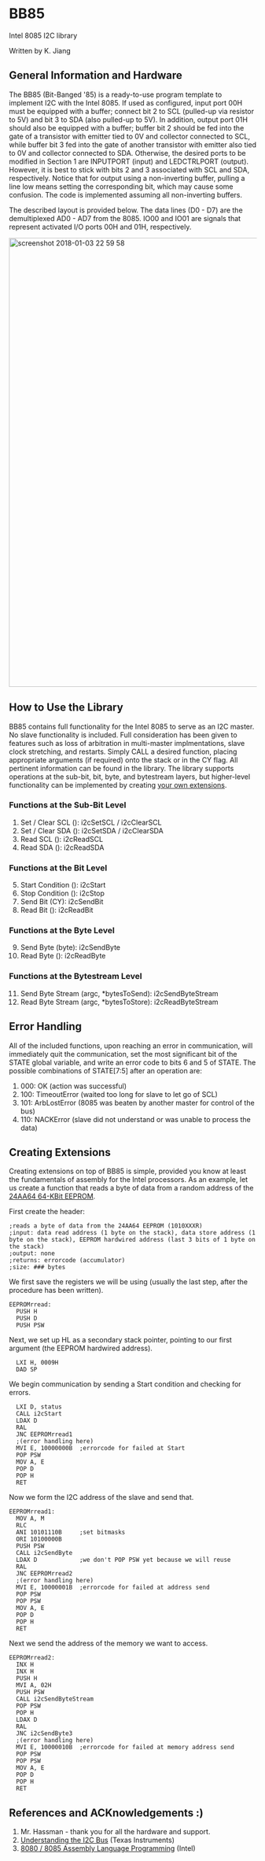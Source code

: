 # BB85
Intel 8085 I2C library

Written by K. Jiang

## General Information and Hardware
The BB85 (Bit-Banged '85) is a ready-to-use program template to implement I2C with the Intel 8085. If used as configured, input port 00H must be equipped with a buffer; connect bit 2 to SCL (pulled-up via resistor to 5V) and bit 3 to SDA (also pulled-up to 5V). In addition, output port 01H should also be equipped with a buffer; buffer bit 2 should be fed into the gate of a transistor with emitter tied to 0V and collector connected to SCL, while buffer bit 3 fed into the gate of another transistor with emitter also tied to 0V and collector connected to SDA. Otherwise, the desired ports to be modified in Section 1 are INPUTPORT (input) and LEDCTRLPORT (output). However, it is best to stick with bits 2 and 3 associated with SCL and SDA, respectively. Notice that for output using a non-inverting buffer, pulling a line low means setting the corresponding bit, which may cause some confusion. The code is implemented assuming all non-inverting buffers.

The described layout is provided below. The data lines (D0 - D7) are the demultiplexed AD0 - AD7 from the 8085. IO00 and IO01 are signals that represent activated I/O ports 00H and 01H, respectively.

<img width="913" alt="screenshot 2018-01-03 22 59 58" src="https://user-images.githubusercontent.com/25142270/34550922-7fd3eb20-f0da-11e7-8a59-e44e789ddfba.png">

## How to Use the Library
BB85 contains full functionality for the Intel 8085 to serve as an I2C master. No slave functionality is included. Full consideration has been given to features such as loss of arbitration in multi-master implmentations, slave clock stretching, and restarts. Simply CALL a desired function, placing appropriate arguments (if required) onto the stack or in the CY flag. All pertinent information can be found in the library. The library supports operations at the sub-bit, bit, byte, and bytestream layers, but higher-level functionality can be implemented by creating [your own extensions](#creating-extensions).

### Functions at the Sub-Bit Level
1. Set / Clear SCL (): i2cSetSCL / i2cClearSCL
2. Set / Clear SDA (): i2cSetSDA / i2cClearSDA
3. Read SCL (): i2cReadSCL
4. Read SDA (): i2cReadSDA

### Functions at the Bit Level
5. Start Condition (): i2cStart
6. Stop Condition (): i2cStop
7. Send Bit (CY): i2cSendBit
8. Read Bit (): i2cReadBit

### Functions at the Byte Level
9. Send Byte (byte): i2cSendByte
10. Read Byte (): i2cReadByte

### Functions at the Bytestream Level
11. Send Byte Stream (argc, \*bytesToSend): i2cSendByteStream
12. Read Byte Stream (argc, \*bytesToStore): i2cReadByteStream

## Error Handling
All of the included functions, upon reaching an error in communication, will immediately quit the communication, set the most significant bit of the STATE global variable, and write an error code to bits 6 and 5 of STATE. The possible combinations of STATE[7:5] after an operation are:

1. 000: OK (action was successful)
2. 100: TimeoutError (waited too long for slave to let go of SCL)
3. 101: ArbLostError (8085 was beaten by another master for control of the bus)
4. 110: NACKError (slave did not understand or was unable to process the data)

## Creating Extensions
Creating extensions on top of BB85 is simple, provided you know at least the fundamentals of assembly for the Intel processors. As an example, let us create a function that reads a byte of data from a random address of the [24AA64 64-KBit EEPROM](http://ww1.microchip.com/downloads/en/DeviceDoc/21189f.pdf).

First create the header:

```assembly
;reads a byte of data from the 24AA64 EEPROM (1010XXXR)
;input: data read address (1 byte on the stack), data store address (1 byte on the stack), EEPROM hardwired address (last 3 bits of 1 byte on the stack)
;output: none
;returns: errorcode (accumulator)
;size: ### bytes
```

We first save the registers we will be using (usually the last step, after the procedure has been written).
```assembly
EEPROMrread:
  PUSH H
  PUSH D
  PUSH PSW
```

Next, we set up HL as a secondary stack pointer, pointing to our first argument (the EEPROM hardwired address).

```assembly
  LXI H, 0009H
  DAD SP
```

We begin communication by sending a Start condition and checking for errors.

```assembly
  LXI D, status
  CALL i2cStart
  LDAX D
  RAL
  JNC EEPROMrread1
  ;(error handling here)
  MVI E, 10000000B  ;errorcode for failed at Start
  POP PSW
  MOV A, E
  POP D
  POP H
  RET
```

Now we form the I2C address of the slave and send that.

```assembly
EEPROMrread1:
  MOV A, M
  RLC
  ANI 10101110B     ;set bitmasks
  ORI 10100000B
  PUSH PSW
  CALL i2cSendByte
  LDAX D            ;we don't POP PSW yet because we will reuse
  RAL
  JNC EEPROMrread2
  ;(error handling here)
  MVI E, 10000001B  ;errorcode for failed at address send
  POP PSW
  POP PSW
  MOV A, E
  POP D
  POP H
  RET
```

Next we send the address of the memory we want to access.

```assembly
EEPROMrread2:
  INX H
  INX H
  PUSH H
  MVI A, 02H
  PUSH PSW
  CALL i2cSendByteStream
  POP PSW
  POP H
  LDAX D
  RAL
  JNC i2cSendByte3
  ;(error handling here)
  MVI E, 10000010B  ;errorcode for failed at memory address send
  POP PSW
  POP PSW
  MOV A, E
  POP D
  POP H
  RET
```

## References and ACKnowledgements :)
1. Mr. Hassman - thank you for all the hardware and support.
2. [Understanding the I2C Bus](http://www.ti.com/lit/an/slva704/slva704.pdf) (Texas Instruments)
3. [8080 / 8085 Assembly Language Programming](https://www.tramm.li/i8080/Intel%208080-8085%20Assembly%20Language%20Programming%201977%20Intel.pdf) (Intel)
